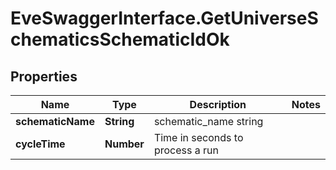 # EveSwaggerInterface.GetUniverseSchematicsSchematicIdOk

## Properties
Name | Type | Description | Notes
------------ | ------------- | ------------- | -------------
**schematicName** | **String** | schematic_name string | 
**cycleTime** | **Number** | Time in seconds to process a run | 


